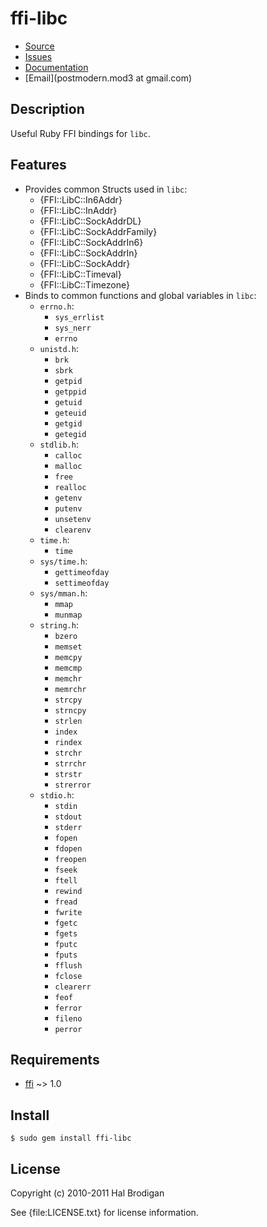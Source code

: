 # ffi-libc

* [Source](http://github.com/postmodern/ffi-libc/)
* [Issues](http://github.com/postmodern/ffi-libc/issues)
* [Documentation](http://rubydoc.info/gems/ffi-libc)
* [Email](postmodern.mod3 at gmail.com)

## Description

Useful Ruby FFI bindings for `libc`.

## Features

* Provides common Structs used in `libc`:
  * {FFI::LibC::In6Addr}
  * {FFI::LibC::InAddr}
  * {FFI::LibC::SockAddrDL}
  * {FFI::LibC::SockAddrFamily}
  * {FFI::LibC::SockAddrIn6}
  * {FFI::LibC::SockAddrIn}
  * {FFI::LibC::SockAddr}
  * {FFI::LibC::Timeval}
  * {FFI::LibC::Timezone}
* Binds to common functions and global variables in `libc`:
  * `errno.h`:
    * `sys_errlist`
    * `sys_nerr`
    * `errno`
  * `unistd.h`:
    * `brk`
    * `sbrk`
    * `getpid`
    * `getppid`
    * `getuid`
    * `geteuid`
    * `getgid`
    * `getegid`
  * `stdlib.h`:
    * `calloc`
    * `malloc`
    * `free`
    * `realloc`
    * `getenv`
    * `putenv`
    * `unsetenv`
    * `clearenv`
  * `time.h`:
    * `time`
  * `sys/time.h`:
    * `gettimeofday`
    * `settimeofday`
  * `sys/mman.h`:
    * `mmap`
    * `munmap`
  * `string.h`:
    * `bzero`
    * `memset`
    * `memcpy`
    * `memcmp`
    * `memchr`
    * `memrchr`
    * `strcpy`
    * `strncpy`
    * `strlen`
    * `index`
    * `rindex`
    * `strchr`
    * `strrchr`
    * `strstr`
    * `strerror`
  * `stdio.h`:
    * `stdin`
    * `stdout`
    * `stderr`
    * `fopen`
    * `fdopen`
    * `freopen`
    * `fseek`
    * `ftell`
    * `rewind`
    * `fread`
    * `fwrite`
    * `fgetc`
    * `fgets`
    * `fputc`
    * `fputs`
    * `fflush`
    * `fclose`
    * `clearerr`
    * `feof`
    * `ferror`
    * `fileno`
    * `perror`

## Requirements

* [ffi](http://github.com/ffi/ffi) ~> 1.0

## Install

    $ sudo gem install ffi-libc

## License

Copyright (c) 2010-2011 Hal Brodigan

See {file:LICENSE.txt} for license information.
